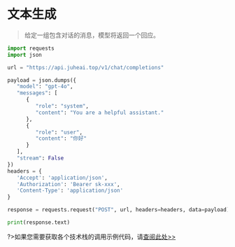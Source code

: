 # 文本生成

>给定一组包含对话的消息，模型将返回一个回应。

```python
import requests
import json

url = "https://api.juheai.top/v1/chat/completions"

payload = json.dumps({
   "model": "gpt-4o",
   "messages": [
      {
         "role": "system",
         "content": "You are a helpful assistant."
      },
      {
         "role": "user",
         "content": "你好"
      }
   ],
   "stream": False
})
headers = {
   'Accept': 'application/json',
   'Authorization': 'Bearer sk-xxx',
   'Content-Type': 'application/json'
}

response = requests.request("POST", url, headers=headers, data=payload)

print(response.text)
```

?>如果您需要获取各个技术栈的调用示例代码，请[查阅此处>>](https://juheai.apifox.cn/)